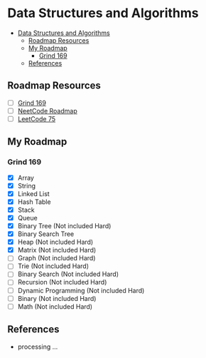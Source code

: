 # Data Structures and Algorithms
- [Data Structures and Algorithms](#data-structures-and-algorithms)
  - [Roadmap Resources](#roadmap-resources)
  - [My Roadmap](#my-roadmap)
    - [Grind 169](#grind-169)
  - [References](#references)

## Roadmap Resources
- [ ] [Grind 169](https://link-url-here.org)
- [ ] [NeetCode Roadmap](https://www.techinterviewhandbook.org/grind75?weeks=28&hours=6)
- [ ] [LeetCode 75](https://leetcode.com/studyplan/leetcode-75/)

## My Roadmap
### Grind 169
- [x] Array
- [x] String
- [x] Linked List
- [x] Hash Table
- [x] Stack
- [x] Queue
- [x] Binary Tree (Not included Hard)
- [x] Binary Search Tree
- [x] Heap (Not included Hard)
- [x] Matrix (Not included Hard)
- [ ] Graph (Not included Hard)
- [ ] Trie (Not included Hard)
- [ ] Binary Search (Not included Hard)
- [ ] Recursion (Not included Hard)
- [ ] Dynamic Programming (Not included Hard)
- [ ] Binary (Not included Hard)
- [ ] Math (Not included Hard)

## References
- processing ...